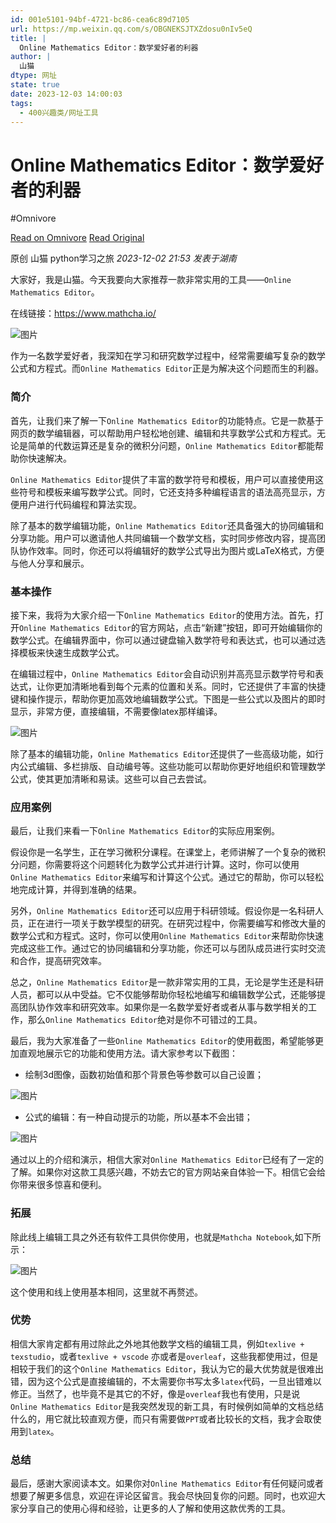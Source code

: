 ```yaml
---
id: 001e5101-94bf-4721-bc86-cea6c89d7105
url: https://mp.weixin.qq.com/s/OBGNEKSJTXZdosu0nIv5eQ
title: |
  Online Mathematics Editor：数学爱好者的利器
author: |
  山猫
dtype: 网址
state: true
date: 2023-12-03 14:00:03
tags:
  - 400兴趣类/网址工具
---
```



# Online Mathematics Editor：数学爱好者的利器
#Omnivore

[Read on Omnivore](https://omnivore.app/me/https-mp-weixin-qq-com-s-obgneksjtx-zdosu-0-n-iv-5-e-q-18c2e431665)
[Read Original](https://mp.weixin.qq.com/s/OBGNEKSJTXZdosu0nIv5eQ)

原创  山猫  python学习之旅 _2023-12-02 21:53_ _发表于湖南_ 

大家好，我是山猫。今天我要向大家推荐一款非常实用的工具——`Online Mathematics Editor`。

在线链接：https://www.mathcha.io/

![图片](https://proxy-prod.omnivore-image-cache.app/0x0,sSKFto7h0zo-0YE855XEQd9Bhjstqk0cBkQxya3_aeGU/https://mmbiz.qpic.cn/sz_mmbiz_png/WNZqL23rd3umUW5NWSOsicw9xia19hAzvV3z3QMQqSHxNibib3zNlUP4O5yJu5BJ0KUx6FPKbcGQzdjjrCqhicsY3Ig/640?wx_fmt=png&from=appmsg)

作为一名数学爱好者，我深知在学习和研究数学过程中，经常需要编写复杂的数学公式和方程式。而`Online Mathematics Editor`正是为解决这个问题而生的利器。

### 简介

首先，让我们来了解一下`Online Mathematics Editor`的功能特点。它是一款基于网页的数学编辑器，可以帮助用户轻松地创建、编辑和共享数学公式和方程式。无论是简单的代数运算还是复杂的微积分问题，`Online Mathematics Editor`都能帮助你快速解决。

`Online Mathematics Editor`提供了丰富的数学符号和模板，用户可以直接使用这些符号和模板来编写数学公式。同时，它还支持多种编程语言的语法高亮显示，方便用户进行代码编程和算法实现。

除了基本的数学编辑功能，`Online Mathematics Editor`还具备强大的协同编辑和分享功能。用户可以邀请他人共同编辑一个数学文档，实时同步修改内容，提高团队协作效率。同时，你还可以将编辑好的数学公式导出为图片或LaTeX格式，方便与他人分享和展示。

### 基本操作

接下来，我将为大家介绍一下`Online Mathematics Editor`的使用方法。首先，打开`Online Mathematics Editor`的官方网站，点击“新建”按钮，即可开始编辑你的数学公式。在编辑界面中，你可以通过键盘输入数学符号和表达式，也可以通过选择模板来快速生成数学公式。

在编辑过程中，`Online Mathematics Editor`会自动识别并高亮显示数学符号和表达式，让你更加清晰地看到每个元素的位置和关系。同时，它还提供了丰富的快捷键和操作提示，帮助你更加高效地编辑数学公式。下图是一些公式以及图片的即时显示，非常方便，直接编辑，不需要像latex那样编译。

![图片](https://proxy-prod.omnivore-image-cache.app/0x0,scW8suKeNJ76mnt7ubSyGtGC4yerfuRlHqVwf6xkF5-0/https://mmbiz.qpic.cn/sz_mmbiz_png/WNZqL23rd3umUW5NWSOsicw9xia19hAzvVSqAovFJfb64icicZicXOM8S7JocDttwgllJZIFE1usaib7e4WYLQBj3ialg/640?wx_fmt=png&from=appmsg)

除了基本的编辑功能，`Online Mathematics Editor`还提供了一些高级功能，如行内公式编辑、多栏排版、自动编号等。这些功能可以帮助你更好地组织和管理数学公式，使其更加清晰和易读。这些可以自己去尝试。

### 应用案例

最后，让我们来看一下`Online Mathematics Editor`的实际应用案例。

假设你是一名学生，正在学习微积分课程。在课堂上，老师讲解了一个复杂的微积分问题，你需要将这个问题转化为数学公式并进行计算。这时，你可以使用`Online Mathematics Editor`来编写和计算这个公式。通过它的帮助，你可以轻松地完成计算，并得到准确的结果。

另外，`Online Mathematics Editor`还可以应用于科研领域。假设你是一名科研人员，正在进行一项关于数学模型的研究。在研究过程中，你需要编写和修改大量的数学公式和方程式。这时，你可以使用`Online Mathematics Editor`来帮助你快速完成这些工作。通过它的协同编辑和分享功能，你还可以与团队成员进行实时交流和合作，提高研究效率。

总之，`Online Mathematics Editor`是一款非常实用的工具，无论是学生还是科研人员，都可以从中受益。它不仅能够帮助你轻松地编写和编辑数学公式，还能够提高团队协作效率和研究效率。如果你是一名数学爱好者或者从事与数学相关的工作，那么`Online Mathematics Editor`绝对是你不可错过的工具。

最后，我为大家准备了一些`Online Mathematics Editor`的使用截图，希望能够更加直观地展示它的功能和使用方法。请大家参考以下截图：

* 绘制3d图像，函数初始值和那个背景色等参数可以自己设置；

![图片](https://proxy-prod.omnivore-image-cache.app/0x0,sc4RGEog0oXlkmjeAsAYkHmbrlw9PPlj9pmFoTbFelHE/https://mmbiz.qpic.cn/sz_mmbiz_png/WNZqL23rd3umUW5NWSOsicw9xia19hAzvVPF8grqcCRD6t3bBCTNwuQZy3WmOOlnbLKib6XKJr3Ns7MRHglLt9RPA/640?wx_fmt=png&from=appmsg)

  
* 公式的编辑：有一种自动提示的功能，所以基本不会出错；

![图片](https://proxy-prod.omnivore-image-cache.app/0x0,szbXkW5cX7wnNae5i00WNeT86PPbgKKUOrNOyCEhOGCI/https://mmbiz.qpic.cn/sz_mmbiz_png/WNZqL23rd3umUW5NWSOsicw9xia19hAzvVNAOx8Ck3xWiad13EEibzFUDQQhagdr2Hm5OWaVmxjtBTicsMF3EqsN9YQ/640?wx_fmt=png&from=appmsg)

通过以上的介绍和演示，相信大家对`Online Mathematics Editor`已经有了一定的了解。如果你对这款工具感兴趣，不妨去它的官方网站亲自体验一下。相信它会给你带来很多惊喜和便利。

### 拓展

除此线上编辑工具之外还有软件工具供你使用，也就是`Mathcha Notebook`,如下所示：

![图片](https://proxy-prod.omnivore-image-cache.app/0x0,sWm2BgbSm_p3vTOuahHtth_6w6XHIbYr_e1rRHs3Yhis/https://mmbiz.qpic.cn/sz_mmbiz_png/WNZqL23rd3umUW5NWSOsicw9xia19hAzvVqJZa2917ia4E5EicbeI3dIo7E1J2UOmIVZ75PibJDUtJoUhKib8UqeKbcQ/640?wx_fmt=png&from=appmsg)

这个使用和线上使用基本相同，这里就不再赘述。

### 优势

相信大家肯定都有用过除此之外地其他数学文档的编辑工具，例如`texlive + texstudio`，或者`texlive + vscode` 亦或者是`overleaf`，这些我都使用过，但是相较于我们的这个`Online Mathematics Editor`，我认为它的最大优势就是很难出错，因为这个公式是直接编辑的，不太需要你书写太多`latex`代码，一旦出错难以修正。当然了，也毕竟不是其它的不好，像是`overleaf`我也有使用，只是说`Online Mathematics Editor`是我突然发现的新工具，有时候例如简单的文档总结什么的，用它就比较直观方便，而只有需要做`PPT`或者比较长的文档，我才会取使用到`latex`。

### 总结

最后，感谢大家阅读本文。如果你对`Online Mathematics Editor`有任何疑问或者想要了解更多信息，欢迎在评论区留言。我会尽快回复你的问题。同时，也欢迎大家分享自己的使用心得和经验，让更多的人了解和使用这款优秀的工具。



